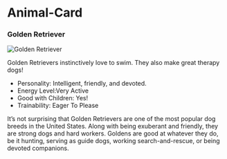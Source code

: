 # Animal-Card


<!DOCTYPE html>
<html>
<head>
	<meta charset="utf-8">
	<title>Animal Trading Cards</title>
	<link rel="stylesheet" href="styles.css">
</head>
<body>
	<div>
		<!-- your favorite animal's name goes here -->
		<h3>Golden Retriever</h3>
		<!-- your favorite animal's image goes here -->
		<img src="golden.jpg" alt="Golden Retriever">
		<div>
			<!-- your favorite animal's interesting fact goes here -->
			<p class="one">Golden Retrievers instinctively love to swim. They also make great therapy dogs!</p>
			<ul>
				<!-- your favorite animal's list items go here -->
				<li><span class="list">Personality</span>: Intelligent, friendly, and devoted.</li>
				<li><span class="list">Energy Level</span>:Very Active</li>
				<li><span class="list">Good with Children</span>: Yes!</li>
				<li><span class="list">Trainability</span>: Eager To Please</li>
			</ul>
			<!-- your favorite animal's description goes here -->
			<p>It’s not surprising that Golden Retrievers are one of the most popular dog breeds in the United States. Along with being exuberant and friendly, they are strong dogs and hard workers. Goldens are good at whatever they do, be it hunting, serving as guide dogs, working search-and-rescue, or being devoted companions.</p>
		</div>
	</div>
</body>
</html>
